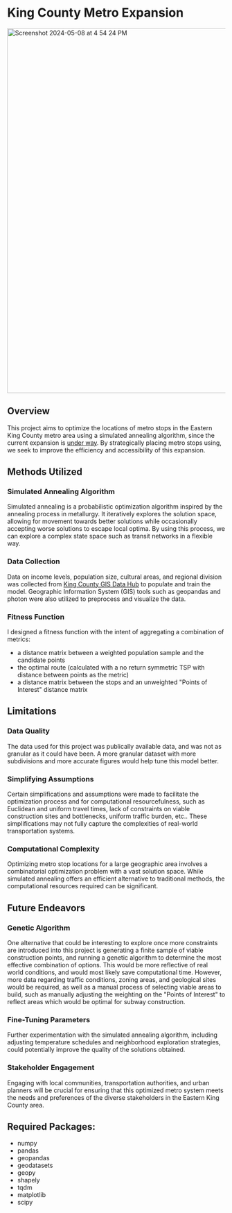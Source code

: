 # King County Metro Expansion

<img width="841" alt="Screenshot 2024-05-08 at 4 54 24 PM" src="https://github.com/mojavemasri/king_county_metro_expansion/assets/56557136/621097eb-e0e7-4394-8506-e963b3b5f97f">



## Overview
This project aims to optimize the locations of metro stops in the Eastern King County metro area using a simulated annealing algorithm, since the current expansion is [under way](https://www.soundtransit.org/system-expansion/east-link-extension). By strategically placing metro stops using, we seek to improve the efficiency and accessibility of this expansion.

## Methods Utilized
### Simulated Annealing Algorithm
Simulated annealing is a probabilistic optimization algorithm inspired by the annealing process in metallurgy. It iteratively explores the solution space, allowing for movement towards better solutions while occasionally accepting worse solutions to escape local optima. By using this process, we can explore a complex state space such as transit networks in a flexible way.

### Data Collection
Data on income levels, population size, cultural areas, and regional division was collected from [King County GIS Data Hub](https://kingcounty.gov/en/legacy/services/gis/gisdata) to populate and train the model. Geographic Information System (GIS) tools such as geopandas and photon were also utilized to preprocess and visualize the data.

### Fitness Function
I designed a fitness function with the intent of aggregating a combination of metrics:
- a distance matrix between a weighted population sample and the candidate points
- the optimal route (calculated with a no return symmetric TSP with distance between points as the metric)
- a distance matrix between the stops and an unweighted "Points of Interest" distance matrix


## Limitations
### Data Quality
The data used for this project was publically available data, and was not as granular as it could have been. A more granular dataset with more subdivisions and more accurate figures would help tune this model better.

### Simplifying Assumptions
Certain simplifications and assumptions were made to facilitate the optimization process and for computational resourcefulness, such as Euclidean and uniform travel times, lack of constraints on viable construction sites and bottlenecks, uniform traffic burden, etc.. These simplifications may not fully capture the complexities of real-world transportation systems.

### Computational Complexity
Optimizing metro stop locations for a large geographic area involves a combinatorial optimization problem with a vast solution space. While simulated annealing offers an efficient alternative to traditional methods, the computational resources required can be significant. 

## Future Endeavors
### Genetic Algorithm
One alternative that could be interesting to explore once more constraints are introduced into this project is generating a finite sample of viable construction points, and running a genetic algorithm to determine the most effective combination of options. This would be more reflective of real world conditions, and would most likely save computational time. However, more data regarding traffic conditions, zoning areas, and geological sites would be required, as well as a manual process of selecting viable areas to build, such as manually adjusting the weighting on the "Points of Interest" to reflect areas which would be optimal for subway construction.

### Fine-Tuning Parameters
Further experimentation with the simulated annealing algorithm, including adjusting temperature schedules and neighborhood exploration strategies, could potentially improve the quality of the solutions obtained.

### Stakeholder Engagement
Engaging with local communities, transportation authorities, and urban planners will be crucial for ensuring that this optimized metro system meets the needs and preferences of the diverse stakeholders in the Eastern King County area.


## Required Packages:
- numpy
- pandas
- geopandas
- geodatasets
- geopy
- shapely
- tqdm
- matplotlib
- scipy
